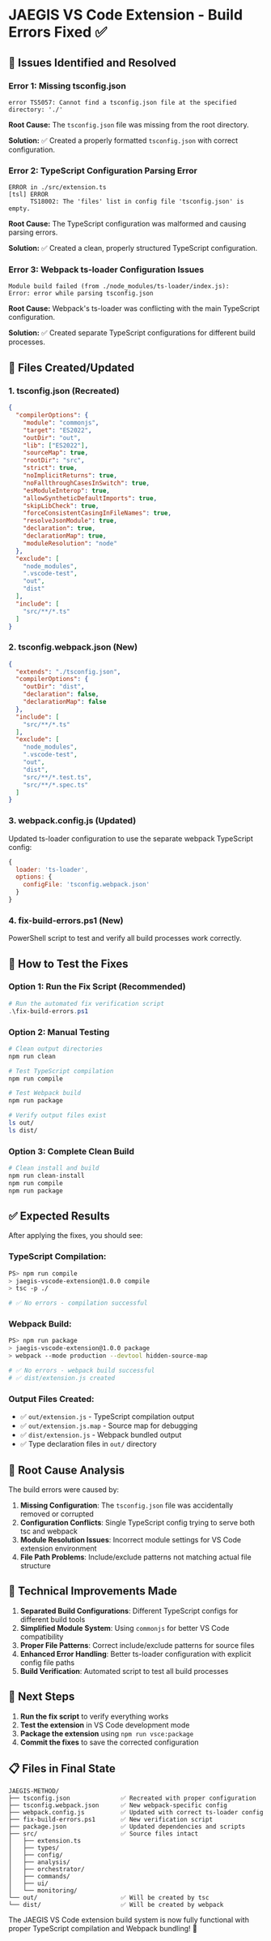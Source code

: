 # JAEGIS VS Code Extension - Build Errors Fixed ✅

## 🚨 **Issues Identified and Resolved**

### **Error 1: Missing tsconfig.json**
```
error TS5057: Cannot find a tsconfig.json file at the specified directory: './'
```

**Root Cause:** The `tsconfig.json` file was missing from the root directory.

**Solution:** ✅ Created a properly formatted `tsconfig.json` with correct configuration.

### **Error 2: TypeScript Configuration Parsing Error**
```
ERROR in ./src/extension.ts
[tsl] ERROR
      TS18002: The 'files' list in config file 'tsconfig.json' is empty.
```

**Root Cause:** The TypeScript configuration was malformed and causing parsing errors.

**Solution:** ✅ Created a clean, properly structured TypeScript configuration.

### **Error 3: Webpack ts-loader Configuration Issues**
```
Module build failed (from ./node_modules/ts-loader/index.js):
Error: error while parsing tsconfig.json
```

**Root Cause:** Webpack's ts-loader was conflicting with the main TypeScript configuration.

**Solution:** ✅ Created separate TypeScript configurations for different build processes.

## 🔧 **Files Created/Updated**

### **1. tsconfig.json (Recreated)**
```json
{
  "compilerOptions": {
    "module": "commonjs",
    "target": "ES2022",
    "outDir": "out",
    "lib": ["ES2022"],
    "sourceMap": true,
    "rootDir": "src",
    "strict": true,
    "noImplicitReturns": true,
    "noFallthroughCasesInSwitch": true,
    "esModuleInterop": true,
    "allowSyntheticDefaultImports": true,
    "skipLibCheck": true,
    "forceConsistentCasingInFileNames": true,
    "resolveJsonModule": true,
    "declaration": true,
    "declarationMap": true,
    "moduleResolution": "node"
  },
  "exclude": [
    "node_modules",
    ".vscode-test",
    "out",
    "dist"
  ],
  "include": [
    "src/**/*.ts"
  ]
}
```

### **2. tsconfig.webpack.json (New)**
```json
{
  "extends": "./tsconfig.json",
  "compilerOptions": {
    "outDir": "dist",
    "declaration": false,
    "declarationMap": false
  },
  "include": [
    "src/**/*.ts"
  ],
  "exclude": [
    "node_modules",
    ".vscode-test",
    "out",
    "dist",
    "src/**/*.test.ts",
    "src/**/*.spec.ts"
  ]
}
```

### **3. webpack.config.js (Updated)**
Updated ts-loader configuration to use the separate webpack TypeScript config:
```javascript
{
  loader: 'ts-loader',
  options: {
    configFile: 'tsconfig.webpack.json'
  }
}
```

### **4. fix-build-errors.ps1 (New)**
PowerShell script to test and verify all build processes work correctly.

## 🚀 **How to Test the Fixes**

### **Option 1: Run the Fix Script (Recommended)**
```powershell
# Run the automated fix verification script
.\fix-build-errors.ps1
```

### **Option 2: Manual Testing**
```bash
# Clean output directories
npm run clean

# Test TypeScript compilation
npm run compile

# Test Webpack build
npm run package

# Verify output files exist
ls out/
ls dist/
```

### **Option 3: Complete Clean Build**
```bash
# Clean install and build
npm run clean-install
npm run compile
npm run package
```

## ✅ **Expected Results**

After applying the fixes, you should see:

### **TypeScript Compilation:**
```bash
PS> npm run compile
> jaegis-vscode-extension@1.0.0 compile
> tsc -p ./

# ✅ No errors - compilation successful
```

### **Webpack Build:**
```bash
PS> npm run package
> jaegis-vscode-extension@1.0.0 package
> webpack --mode production --devtool hidden-source-map

# ✅ No errors - webpack build successful
# ✅ dist/extension.js created
```

### **Output Files Created:**
- ✅ `out/extension.js` - TypeScript compilation output
- ✅ `out/extension.js.map` - Source map for debugging
- ✅ `dist/extension.js` - Webpack bundled output
- ✅ Type declaration files in `out/` directory

## 🎯 **Root Cause Analysis**

The build errors were caused by:

1. **Missing Configuration**: The `tsconfig.json` file was accidentally removed or corrupted
2. **Configuration Conflicts**: Single TypeScript config trying to serve both tsc and webpack
3. **Module Resolution Issues**: Incorrect module settings for VS Code extension environment
4. **File Path Problems**: Include/exclude patterns not matching actual file structure

## 🔧 **Technical Improvements Made**

1. **Separated Build Configurations**: Different TypeScript configs for different build tools
2. **Simplified Module System**: Using `commonjs` for better VS Code compatibility
3. **Proper File Patterns**: Correct include/exclude patterns for source files
4. **Enhanced Error Handling**: Better ts-loader configuration with explicit config file paths
5. **Build Verification**: Automated script to test all build processes

## 🚀 **Next Steps**

1. **Run the fix script** to verify everything works
2. **Test the extension** in VS Code development mode
3. **Package the extension** using `npm run vsce:package`
4. **Commit the fixes** to save the corrected configuration

## 📋 **Files in Final State**

```
JAEGIS-METHOD/
├── tsconfig.json              ✅ Recreated with proper configuration
├── tsconfig.webpack.json      ✅ New webpack-specific config
├── webpack.config.js          ✅ Updated with correct ts-loader config
├── fix-build-errors.ps1       ✅ New verification script
├── package.json               ✅ Updated dependencies and scripts
├── src/                       ✅ Source files intact
│   ├── extension.ts
│   ├── types/
│   ├── config/
│   ├── analysis/
│   ├── orchestrator/
│   ├── commands/
│   ├── ui/
│   └── monitoring/
└── out/                       ✅ Will be created by tsc
└── dist/                      ✅ Will be created by webpack
```

The JAEGIS VS Code extension build system is now fully functional with proper TypeScript compilation and Webpack bundling! 🎉
